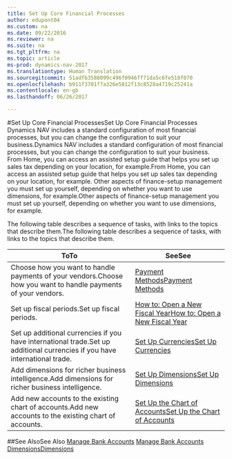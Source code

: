 ```yaml
---
title: Set Up Core Financial Processes
author: edupont04
ms.custom: na
ms.date: 09/22/2016
ms.reviewer: na
ms.suite: na
ms.tgt_pltfrm: na
ms.topic: article
ms-prod: dynamics-nav-2017
ms.translationtype: Human Translation
ms.sourcegitcommit: 51adfb3588099c496f0946ff71da5c6fe518f070
ms.openlocfilehash: b911f3701f7a326e5812f13c8528a4719c25241a
ms.contentlocale: en-gb
ms.lasthandoff: 06/26/2017

---
```


#<a name="set-up-core-financial-processes"></a><span data-ttu-id="9ec1c-102">Set Up Core Financial Processes</span><span class="sxs-lookup"><span data-stu-id="9ec1c-102">Set Up Core Financial Processes</span></span>
<span data-ttu-id="9ec1c-103">Dynamics NAV includes a standard configuration of most financial processes, but you can change the configuration to suit your business.</span><span class="sxs-lookup"><span data-stu-id="9ec1c-103">Dynamics NAV includes a standard configuration of most financial processes, but you can change the configuration to suit your business.</span></span>
<span data-ttu-id="9ec1c-104">From Home, you can access an assisted setup guide that helps you set up sales tax depending on your location, for example.</span><span class="sxs-lookup"><span data-stu-id="9ec1c-104">From Home, you can access an assisted setup guide that helps you set up sales tax depending on your location, for example.</span></span> <span data-ttu-id="9ec1c-105">Other aspects of finance-setup management you must set up yourself, depending on whether you want to use dimensions, for example.</span><span class="sxs-lookup"><span data-stu-id="9ec1c-105">Other aspects of finance-setup management you must set up yourself, depending on whether you want to use dimensions, for example.</span></span>  

<span data-ttu-id="9ec1c-106">The following table describes a sequence of tasks, with links to the topics that describe them.</span><span class="sxs-lookup"><span data-stu-id="9ec1c-106">The following table describes a sequence of tasks, with links to the topics that describe them.</span></span>

| <span data-ttu-id="9ec1c-107">To</span><span class="sxs-lookup"><span data-stu-id="9ec1c-107">To</span></span>                                                                  | <span data-ttu-id="9ec1c-108">See</span><span class="sxs-lookup"><span data-stu-id="9ec1c-108">See</span></span>                      |
|---------------------------------------------------------------------|--------------------------|
|<span data-ttu-id="9ec1c-109">Choose how you want to handle payments of your vendors.</span><span class="sxs-lookup"><span data-stu-id="9ec1c-109">Choose how you want to handle payments of your vendors.</span></span>|[<span data-ttu-id="9ec1c-110">Payment Methods</span><span class="sxs-lookup"><span data-stu-id="9ec1c-110">Payment Methods</span></span>](finance-setup-payment-methods.md)|
|<span data-ttu-id="9ec1c-111">Set up fiscal periods.</span><span class="sxs-lookup"><span data-stu-id="9ec1c-111">Set up fiscal periods.</span></span>|[<span data-ttu-id="9ec1c-112">How to: Open a New Fiscal Year</span><span class="sxs-lookup"><span data-stu-id="9ec1c-112">How to: Open a New Fiscal Year</span></span>](finance-setup-how-open-new-fiscal-year.md)|
|<span data-ttu-id="9ec1c-113">Set up additional currencies if you have international trade.</span><span class="sxs-lookup"><span data-stu-id="9ec1c-113">Set up additional currencies if you have international trade.</span></span>|[<span data-ttu-id="9ec1c-114">Set Up Currencies</span><span class="sxs-lookup"><span data-stu-id="9ec1c-114">Set Up Currencies</span></span>](finance-setup-setup-currencies.md)|
|<span data-ttu-id="9ec1c-115">Add dimensions for richer business intelligence.</span><span class="sxs-lookup"><span data-stu-id="9ec1c-115">Add dimensions for richer business intelligence.</span></span>|[<span data-ttu-id="9ec1c-116">Set Up Dimensions</span><span class="sxs-lookup"><span data-stu-id="9ec1c-116">Set Up Dimensions</span></span>](finance-setup-setup-dimensions.md)|
|<span data-ttu-id="9ec1c-117">Add new accounts to the existing chart of accounts.</span><span class="sxs-lookup"><span data-stu-id="9ec1c-117">Add new accounts to the existing chart of accounts.</span></span>|[<span data-ttu-id="9ec1c-118">Set Up the Chart of Accounts</span><span class="sxs-lookup"><span data-stu-id="9ec1c-118">Set Up the Chart of Accounts</span></span>](finance-setup-setup-chart-accounts.md)|



##<a name="see-also"></a><span data-ttu-id="9ec1c-119">See Also</span><span class="sxs-lookup"><span data-stu-id="9ec1c-119">See Also</span></span>
<span data-ttu-id="9ec1c-120">[Manage Bank Accounts](bank-manage-bank-accounts.md)  </span><span class="sxs-lookup"><span data-stu-id="9ec1c-120">[Manage Bank Accounts](bank-manage-bank-accounts.md)  </span></span>  
[<span data-ttu-id="9ec1c-121">Dimensions</span><span class="sxs-lookup"><span data-stu-id="9ec1c-121">Dimensions</span></span>](finance-setup-dimensions.md)  

